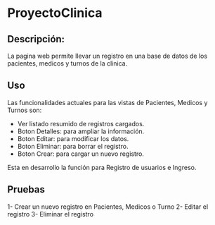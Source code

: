 # ProyectoClinica

## Descripción: 
La pagina web permite llevar un registro en una base de datos de los pacientes, medicos y turnos de la clinica.   

## Uso
Las funcionalidades actuales para las vistas de Pacientes, Medicos y Turnos son:
- Ver listado resumido de registros cargados.
- Boton Detalles: para ampliar la información.
- Boton Editar: para modificar los datos.
- Boton Eliminar: para borrar el registro. 
- Boton Crear: para cargar un nuevo registro.  

Esta en desarrollo la función para Registro de usuarios e Ingreso.  

## Pruebas
1- Crear un nuevo registro en Pacientes, Medicos o Turno
2- Editar el registro
3- Eliminar el registro

